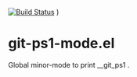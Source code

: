 [![Build Status](https://travis-ci.org/10sr/git-ps1-mode-el.svg)](https://travis-ci.org/10sr/git-ps1-mode-el)
)



git-ps1-mode.el
===============

Global minor-mode to print __git_ps1 .
